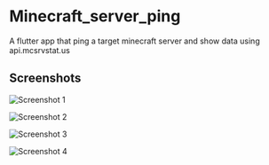 # Minecraft_server_ping
 A flutter app that ping a target minecraft server and show data using api.mcsrvstat.us

## Screenshots
![Screenshot 1](https://raw.githubusercontent.com/FBanitz/Minecraft_server_ping/master/screenshots/Screenshot_2021-07-07-17-10-58-953_com.example.minecraft_server_ping.jpg)

![Screenshot 2](https://raw.githubusercontent.com/FBanitz/Minecraft_server_ping/master/screenshots/Screenshot_2021-07-07-17-11-46-475_com.example.minecraft_server_ping.jpg)

![Screenshot 3](https://raw.githubusercontent.com/FBanitz/Minecraft_server_ping/master/screenshots/Screenshot_2021-07-07-17-12-17-736_com.example.minecraft_server_ping.jpg)

![Screenshot 4](https://raw.githubusercontent.com/FBanitz/Minecraft_server_ping/master/screenshots/Screenshot_2021-07-07-17-12-56-808_com.example.minecraft_server_ping.jpg)